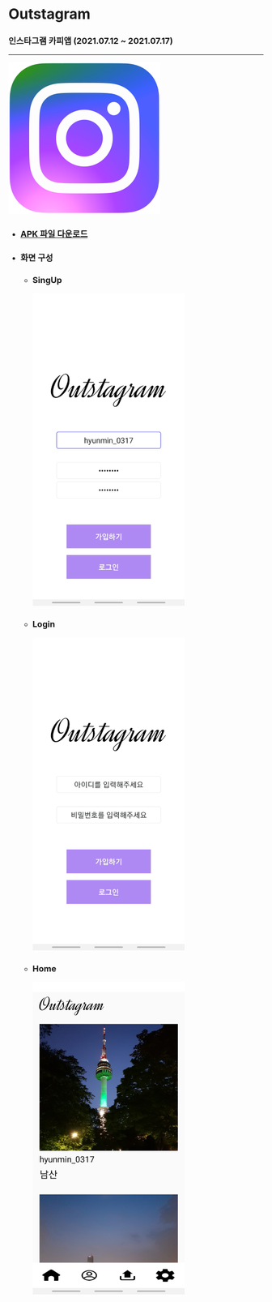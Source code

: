 # Outstagram

### 인스타그램 카피앱 (2021.07.12 ~ 2021.07.17)

---

<img src="https://github.com/hyunmin0317/Outstagram/blob/master/github/icon.png?raw=true" alt="icon" width="300" />

<br>

* ### [APK 파일 다운로드](https://github.com/hyunmin0317/Outstagram/raw/master/Outstagram.apk)

* ### 화면 구성

  * ### SingUp

    <img src="https://github.com/hyunmin0317/Outstagram/blob/master/github/signup.jpg?raw=true" alt="icon" width="300" />

  * ### Login

    <img src="https://github.com/hyunmin0317/Outstagram/blob/master/github/login.jpg?raw=true" alt="icon" width="300" />

  * ### Home

    <img src="https://github.com/hyunmin0317/Outstagram/blob/master/github/home.jpg?raw=true" alt="icon" width="300" />



 
